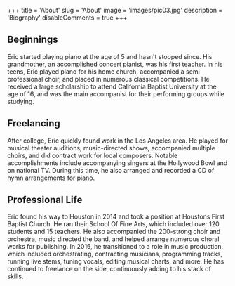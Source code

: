 +++
title = 'About'
slug = 'About'
image = 'images/pic03.jpg'
description = 'Biography'
disableComments = true
+++
## Beginnings
Eric started playing piano at the age of 5 and hasn't stopped since. His grandmother, an accomplished concert pianist, was his first teacher. In his teens, Eric played piano for his home church, accompanied a semi-professional choir, and placed in numerous classical competitions. He received a large scholarship to attend California Baptist University at the age of 16, and was the main accompanist for their performing groups while studying.

## Freelancing
After college, Eric quickly found work in the Los Angeles area. He played for musical theater auditions, music-directed shows, accompanied multiple choirs, and did contract work for local composers. Notable accomplishments include accompanying singers at the Hollywood Bowl and on national TV. During this time, he also arranged and recorded a CD of hymn arrangements for piano.

## Professional Life
Eric found his way to Houston in 2014 and took a position at Houstons First Baptist Church. He ran their School Of Fine Arts, which included over 120 students and 15 teachers. He also accompanied the 200-strong choir and orchestra, music directed the band, and helped arrange numerous choral works for publishing. In 2016, he transitioned to a role in music production, which included orchestrating, contracting musicians, programming tracks, running live stems, tuning vocals, editing musical charts, and more. He has continued to freelance on the side, continuously adding to his stack of skills.

